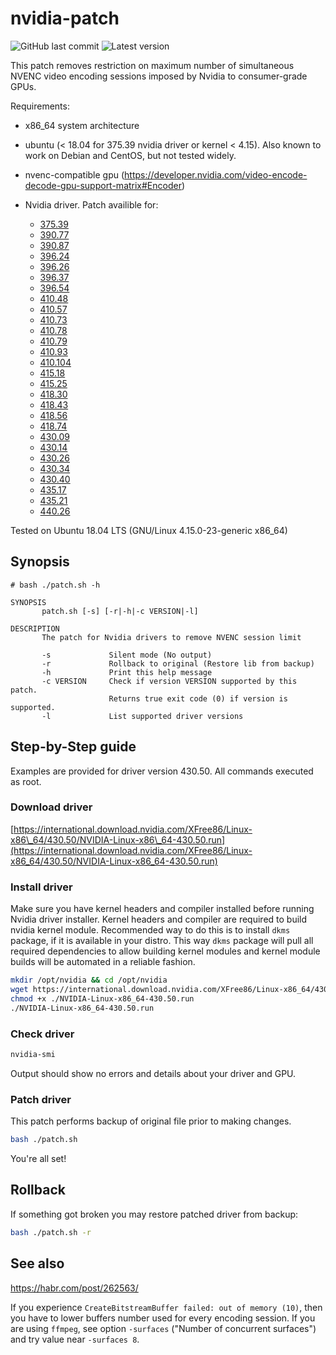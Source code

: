 # nvidia-patch

![GitHub last commit](https://img.shields.io/github/last-commit/keylase/nvidia-patch.svg) ![Latest version](https://img.shields.io/badge/latest%20linux%20driver%20version-440.26-brightgreen.svg)

This patch removes restriction on maximum number of simultaneous NVENC video encoding sessions imposed by Nvidia to consumer-grade GPUs.

Requirements:
- x86\_64 system architecture
- ubuntu (< 18.04 for 375.39 nvidia driver or kernel < 4.15). Also known to work on Debian and CentOS, but not tested widely.
- nvenc-compatible gpu (https://developer.nvidia.com/video-encode-decode-gpu-support-matrix#Encoder)

- Nvidia driver. Patch availible for: 
  - [375.39](https://download.nvidia.com/XFree86/Linux-x86_64/375.39/NVIDIA-Linux-x86_64-375.39.run)
  - [390.77](https://download.nvidia.com/XFree86/Linux-x86_64/390.77/NVIDIA-Linux-x86_64-390.77.run)
  - [390.87](https://download.nvidia.com/XFree86/Linux-x86_64/390.87/NVIDIA-Linux-x86_64-390.87.run)
  - [396.24](https://download.nvidia.com/XFree86/Linux-x86_64/396.24/NVIDIA-Linux-x86_64-396.24.run)
  - [396.26](https://uk.download.nvidia.com/tesla/396.26/NVIDIA-Linux-x86_64-396.26.run)
  - [396.37](https://uk.download.nvidia.com/tesla/396.37/NVIDIA-Linux-x86_64-396.37.run)
  - [396.54](https://download.nvidia.com/XFree86/Linux-x86_64/396.54/NVIDIA-Linux-x86_64-396.54.run)
  - [410.48](https://download.nvidia.com/XFree86/Linux-x86_64/410.48/NVIDIA-Linux-x86_64-410.48.run)
  - [410.57](https://download.nvidia.com/XFree86/Linux-x86_64/410.57/NVIDIA-Linux-x86_64-410.57.run)
  - [410.73](https://download.nvidia.com/XFree86/Linux-x86_64/410.73/NVIDIA-Linux-x86_64-410.73.run)
  - [410.78](https://download.nvidia.com/XFree86/Linux-x86_64/410.78/NVIDIA-Linux-x86_64-410.78.run)
  - [410.79](https://uk.download.nvidia.com/tesla/410.79/NVIDIA-Linux-x86_64-410.79.run)
  - [410.93](https://uk.download.nvidia.com/tesla/410.93/NVIDIA-Linux-x86_64-410.93.run)
  - [410.104](https://international.download.nvidia.com/XFree86/Linux-x86_64/410.104/NVIDIA-Linux-x86_64-410.104.run)
  - [415.18](https://download.nvidia.com/XFree86/Linux-x86_64/415.18/NVIDIA-Linux-x86_64-415.18.run)
  - [415.25](https://download.nvidia.com/XFree86/Linux-x86_64/415.25/NVIDIA-Linux-x86_64-415.25.run)
  - [418.30](https://download.nvidia.com/XFree86/Linux-x86_64/418.30/NVIDIA-Linux-x86_64-418.30.run)
  - [418.43](https://international.download.nvidia.com/XFree86/Linux-x86_64/418.43/NVIDIA-Linux-x86_64-418.43.run)
  - [418.56](https://download.nvidia.com/XFree86/Linux-x86_64/418.56/NVIDIA-Linux-x86_64-418.56.run)
  - [418.74](https://international.download.nvidia.com/XFree86/Linux-x86_64/418.74/NVIDIA-Linux-x86_64-418.74.run)
  - [430.09](https://international.download.nvidia.com/XFree86/Linux-x86_64/430.09/NVIDIA-Linux-x86_64-430.09.run)
  - [430.14](https://international.download.nvidia.com/XFree86/Linux-x86_64/430.14/NVIDIA-Linux-x86_64-430.14.run)
  - [430.26](https://international.download.nvidia.com/XFree86/Linux-x86_64/430.26/NVIDIA-Linux-x86_64-430.26.run)
  - [430.34](https://international.download.nvidia.com/XFree86/Linux-x86_64/430.34/NVIDIA-Linux-x86_64-430.34.run)
  - [430.40](https://international.download.nvidia.com/XFree86/Linux-x86_64/430.40/NVIDIA-Linux-x86_64-430.40.run)
  - [435.17](https://international.download.nvidia.com/XFree86/Linux-x86_64/435.17/NVIDIA-Linux-x86_64-435.17.run)
  - [435.21](https://international.download.nvidia.com/XFree86/Linux-x86_64/435.21/NVIDIA-Linux-x86_64-435.21.run)
  - [440.26](https://international.download.nvidia.com/XFree86/Linux-x86_64/440.26/NVIDIA-Linux-x86_64-440.26.run)



Tested on Ubuntu 18.04 LTS (GNU/Linux 4.15.0-23-generic x86\_64)

## Synopsis

```
# bash ./patch.sh -h

SYNOPSIS
       patch.sh [-s] [-r|-h|-c VERSION|-l]

DESCRIPTION
       The patch for Nvidia drivers to remove NVENC session limit

       -s             Silent mode (No output)
       -r             Rollback to original (Restore lib from backup)
       -h             Print this help message
       -c VERSION     Check if version VERSION supported by this patch.
                      Returns true exit code (0) if version is supported.
       -l             List supported driver versions

```

## Step-by-Step guide

Examples are provided for driver version 430.50. All commands executed as root.

### Download driver

[https://international.download.nvidia.com/XFree86/Linux-x86\_64/430.50/NVIDIA-Linux-x86\_64-430.50.run](https://international.download.nvidia.com/XFree86/Linux-x86_64/430.50/NVIDIA-Linux-x86_64-430.50.run)

### Install driver

Make sure you have kernel headers and compiler installed before running Nvidia driver installer. Kernel headers and compiler are required to build nvidia kernel module. Recommended way to do this is to install `dkms` package, if it is available in your distro. This way `dkms` package will pull all required dependencies to allow building kernel modules and kernel module builds will be automated in a reliable fashion.

```bash
mkdir /opt/nvidia && cd /opt/nvidia
wget https://international.download.nvidia.com/XFree86/Linux-x86_64/430.50/NVIDIA-Linux-x86_64-430.50.run
chmod +x ./NVIDIA-Linux-x86_64-430.50.run
./NVIDIA-Linux-x86_64-430.50.run
```

### Check driver

```bash
nvidia-smi
```

Output should show no errors and details about your driver and GPU.

### Patch driver

This patch performs backup of original file prior to making changes.

```bash
bash ./patch.sh
```

You're all set!

## Rollback

If something got broken you may restore patched driver from backup:

```bash
bash ./patch.sh -r
```

## See also

https://habr.com/post/262563/

If you experience `CreateBitstreamBuffer failed: out of memory (10)`, then you have to lower buffers number used for every encoding session. If you are using `ffmpeg`, see option `-surfaces` ("Number of concurrent surfaces") and try value near `-surfaces 8`.
